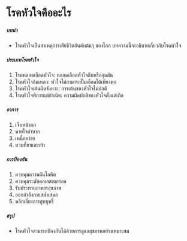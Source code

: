 # โรคหัวใจคืออะไร

##### บทนำ
* โรคหัวใจเป็นสาเหตุการเสียชีวิตอันดับต้นๆ ของโลก บทความนี้จะอธิบายเกี่ยวกับโรคหัวใจ

##### ประเภทโรคหัวใจ
1. โรคหลอดเลือดหัวใจ: หลอดเลือดหัวใจตีบหรืออุดตัน
2. โรคหัวใจล้มเหลว: หัวใจไม่สามารถปั๊มเลือดได้เพียงพอ
3. โรคหัวใจเต้นผิดจังหวะ: การเต้นของหัวใจไม่ปกติ
4. โรคหัวใจพิการแต่กำเนิด: ความผิดปกติของหัวใจตั้งแต่เกิด

##### อาการ
1. เจ็บหน้าอก
2. หายใจลำบาก
3. เหนื่อยง่าย
4. บวมที่ขาและเท้า

##### การป้องกัน
1. ควบคุมความดันโลหิต
2. ควบคุมระดับคอเลสเตอรอล
3. รับประทานอาหารสุขภาพ
4. ออกกำลังกายสม่ำเสมอ
5. หลีกเลี่ยงการสูบบุหรี่

##### สรุป
* โรคหัวใจสามารถป้องกันได้ด้วยการดูแลสุขภาพอย่างเหมาะสม